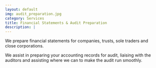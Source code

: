 ```yaml
---
layout: default
img: audit_preparation.jpg
category: Services
title: Financial Statements & Audit Preparation
description: |
---
```

<p>
    We prepare financial statements for companies, trusts, sole traders and close corporations.
</p>
<p>
    We assist in preparing your accounting records for audit, liaising with the auditors and
    assisting where we can to make the audit run smoothly.
</p>

